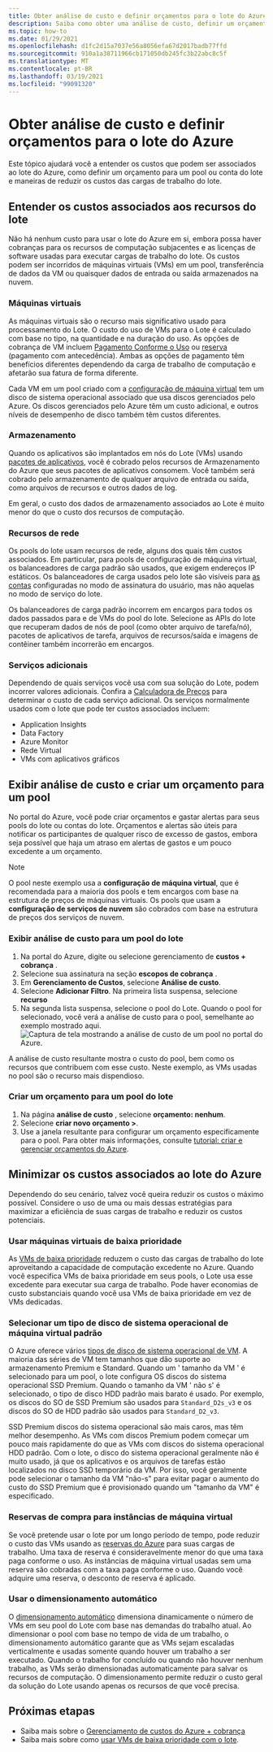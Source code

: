 ```yaml
---
title: Obter análise de custo e definir orçamentos para o lote do Azure
description: Saiba como obter uma análise de custo, definir um orçamento e reduzir os custos para os recursos de computação subjacentes e as licenças de software usadas para executar suas cargas de trabalho do lote.
ms.topic: how-to
ms.date: 01/29/2021
ms.openlocfilehash: d1fc2d15a7037e56a8056efa67d2017badb77ffd
ms.sourcegitcommit: 910a1a38711966cb171050db245fc3b22abc8c5f
ms.translationtype: MT
ms.contentlocale: pt-BR
ms.lasthandoff: 03/19/2021
ms.locfileid: "99091320"
---
```

# <a name="get-cost-analysis-and-set-budgets-for-azure-batch"></a>Obter análise de custo e definir orçamentos para o lote do Azure

Este tópico ajudará você a entender os custos que podem ser associados ao lote do Azure, como definir um orçamento para um pool ou conta do lote e maneiras de reduzir os custos das cargas de trabalho do lote.

## <a name="understand-costs-associated-with-batch-resources"></a>Entender os custos associados aos recursos do lote

Não há nenhum custo para usar o lote do Azure em si, embora possa haver cobranças para os recursos de computação subjacentes e as licenças de software usadas para executar cargas de trabalho do lote. Os custos podem ser incorridos de máquinas virtuais (VMs) em um pool, transferência de dados da VM ou quaisquer dados de entrada ou saída armazenados na nuvem.

### <a name="virtual-machines"></a>Máquinas virtuais

As máquinas virtuais são o recurso mais significativo usado para processamento do Lote. O custo do uso de VMs para o Lote é calculado com base no tipo, na quantidade e na duração do uso. As opções de cobrança de VM incluem [Pagamento Conforme o Uso](https://azure.microsoft.com/offers/ms-azr-0003p/) ou [reserva](../cost-management-billing/reservations/save-compute-costs-reservations.md) (pagamento com antecedência). Ambas as opções de pagamento têm benefícios diferentes dependendo da carga de trabalho de computação e afetarão sua fatura de forma diferente.

Cada VM em um pool criado com a [configuração de máquina virtual](nodes-and-pools.md#virtual-machine-configuration) tem um disco de sistema operacional associado que usa discos gerenciados pelo Azure. Os discos gerenciados pelo Azure têm um custo adicional, e outros níveis de desempenho de disco também têm custos diferentes.

### <a name="storage"></a>Armazenamento

Quando os aplicativos são implantados em nós do Lote (VMs) usando [pacotes de aplicativos](batch-application-packages.md), você é cobrado pelos recursos de Armazenamento do Azure que seus pacotes de aplicativos consomem. Você também será cobrado pelo armazenamento de qualquer arquivo de entrada ou saída, como arquivos de recursos e outros dados de log.

Em geral, o custo dos dados de armazenamento associados ao Lote é muito menor do que o custo dos recursos de computação.

### <a name="networking-resources"></a>Recursos de rede

Os pools do lote usam recursos de rede, alguns dos quais têm custos associados. Em particular, para pools de configuração de máquina virtual, os balanceadores de carga padrão são usados, que exigem endereços IP estáticos. Os balanceadores de carga usados pelo lote são visíveis para [as contas](accounts.md#batch-accounts) configuradas no modo de assinatura do usuário, mas não aquelas no modo de serviço do lote.

Os balanceadores de carga padrão incorrem em encargos para todos os dados passados para e de VMs do pool do lote. Selecione as APIs do lote que recuperam dados de nós de pool (como obter arquivo de tarefa/nó), pacotes de aplicativos de tarefa, arquivos de recursos/saída e imagens de contêiner também incorrerão em encargos.

### <a name="additional-services"></a>Serviços adicionais

Dependendo de quais serviços você usa com sua solução do Lote, podem incorrer valores adicionais. Confira a [Calculadora de Preços](https://azure.microsoft.com/pricing/calculator/) para determinar o custo de cada serviço adicional. Os serviços normalmente usados com o lote que pode ter custos associados incluem:

- Application Insights
- Data Factory
- Azure Monitor
- Rede Virtual
- VMs com aplicativos gráficos

## <a name="view-cost-analysis-and-create-a-budget-for-a-pool"></a>Exibir análise de custo e criar um orçamento para um pool

No portal do Azure, você pode criar orçamentos e gastar alertas para seus pools do lote ou contas do lote. Orçamentos e alertas são úteis para notificar os participantes de qualquer risco de excesso de gastos, embora seja possível que haja um atraso em alertas de gastos e um pouco excedente a um orçamento.

> [!NOTE]
> O pool neste exemplo usa a **configuração de máquina virtual**, que é recomendada para a maioria dos pools e tem encargos com base na estrutura de preços de máquinas virtuais. Os pools que usam a **configuração de serviços de nuvem** são cobrados com base na estrutura de preços dos serviços de nuvem.

### <a name="view-cost-analysis-for-a-batch-pool"></a>Exibir análise de custo para um pool do lote

1. Na portal do Azure, digite ou selecione gerenciamento de **custos + cobrança** .
1. Selecione sua assinatura na seção **escopos de cobrança** .
1. Em **Gerenciamento de Custos**, selecione **Análise de custo**.
1. Selecione **Adicionar Filtro**. Na primeira lista suspensa, selecione **recurso**
1. Na segunda lista suspensa, selecione o pool do Lote. Quando o pool for selecionado, você verá a análise de custo para o pool, semelhante ao exemplo mostrado aqui.
    ![Captura de tela mostrando a análise de custo de um pool no portal do Azure.](./media/batch-budget/pool-cost-analysis.png)

A análise de custo resultante mostra o custo do pool, bem como os recursos que contribuem com esse custo. Neste exemplo, as VMs usadas no pool são o recurso mais dispendioso.

### <a name="create-a-budget-for-a-batch-pool"></a>Criar um orçamento para um pool do lote

1. Na página **análise de custo** , selecione **orçamento: nenhum**.
1. Selecione **criar novo orçamento >**.
1. Use a janela resultante para configurar um orçamento especificamente para o pool. Para obter mais informações, consulte [tutorial: criar e gerenciar orçamentos do Azure](../cost-management-billing/costs/tutorial-acm-create-budgets.md).

## <a name="minimize-costs-associated-with-azure-batch"></a>Minimizar os custos associados ao lote do Azure

Dependendo do seu cenário, talvez você queira reduzir os custos o máximo possível. Considere o uso de uma ou mais dessas estratégias para maximizar a eficiência de suas cargas de trabalho e reduzir os custos potenciais.

### <a name="use-low-priority-virtual-machines"></a>Usar máquinas virtuais de baixa prioridade

As [VMs de baixa prioridade](batch-low-pri-vms.md) reduzem o custo das cargas de trabalho do lote aproveitando a capacidade de computação excedente no Azure. Quando você especifica VMs de baixa prioridade em seus pools, o Lote usa esse excedente para executar sua carga de trabalho. Pode haver economias de custo substanciais quando você usa VMs de baixa prioridade em vez de VMs dedicadas.

### <a name="select-a-standard-virtual-machine-os-disk-type"></a>Selecionar um tipo de disco de sistema operacional de máquina virtual padrão

O Azure oferece vários [tipos de disco de sistema operacional de VM](../virtual-machines/disks-types.md). A maioria das séries de VM tem tamanhos que dão suporte ao armazenamento Premium e Standard. Quando um ' tamanho da VM ' é selecionado para um pool, o lote configura OS discos do sistema operacional SSD Premium. Quando o tamanho da VM ' não s' é selecionado, o tipo de disco HDD padrão mais barato é usado. Por exemplo, os discos do SO de SSD Premium são usados para `Standard_D2s_v3` e os discos do SO de HDD padrão são usados para `Standard_D2_v3`.

SSD Premium discos do sistema operacional são mais caros, mas têm melhor desempenho. As VMs com discos Premium podem começar um pouco mais rapidamente do que as VMs com discos do sistema operacional HDD padrão. Com o lote, o disco do sistema operacional geralmente não é muito usado, já que os aplicativos e os arquivos de tarefas estão localizados no disco SSD temporário da VM. Por isso, você geralmente pode selecionar o tamanho da VM "não-s" para evitar pagar o aumento do custo do SSD Premium que é provisionado quando um "tamanho da VM" é especificado.

### <a name="purchase-reservations-for-virtual-machine-instances"></a>Reservas de compra para instâncias de máquina virtual

Se você pretende usar o lote por um longo período de tempo, pode reduzir o custo das VMs usando as [reservas do Azure](../cost-management-billing/reservations/save-compute-costs-reservations.md) para suas cargas de trabalho. Uma taxa de reserva é consideravelmente menor do que uma taxa paga conforme o uso. As instâncias de máquina virtual usadas sem uma reserva são cobradas com a taxa paga conforme o uso. Quando você adquire uma reserva, o desconto de reserva é aplicado.

### <a name="use-automatic-scaling"></a>Usar o dimensionamento automático

O [dimensionamento automático](batch-automatic-scaling.md) dimensiona dinamicamente o número de VMs em seu pool do Lote com base nas demandas do trabalho atual. Ao dimensionar o pool com base no tempo de vida de um trabalho, o dimensionamento automático garante que as VMs sejam escaladas verticalmente e usadas somente quando houver um trabalho a ser executado. Quando o trabalho for concluído ou quando não houver nenhum trabalho, as VMs serão dimensionadas automaticamente para salvar os recursos de computação. O dimensionamento permite reduzir o custo geral da solução do Lote usando apenas os recursos de que você precisa.

## <a name="next-steps"></a>Próximas etapas

- Saiba mais sobre o [Gerenciamento de custos do Azure + cobrança](../cost-management-billing/cost-management-billing-overview.md)
- Saiba mais sobre como [usar VMs de baixa prioridade com o lote](batch-low-pri-vms.md).
